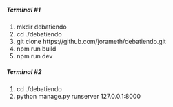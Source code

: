 <h5>Terminal #1 </h5>

<ol>
 <li>mkdir debatiendo </li>
 <li>cd ./debatiendo </li>
 <li>git clone https://github.com/jorameth/debatiendo.git </li>
 <li>npm run build </li>
 <li>npm run dev</li>
</ol>

<h5>Terminal #2</h5> 
<ol>
 <li>cd ./debatiendo</li>
 <li>python manage.py runserver 127.0.0.1:8000 </li>
</ol>

